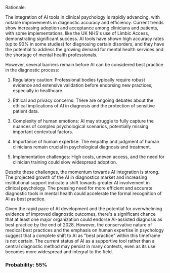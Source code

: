 Rationale:

The integration of AI tools in clinical psychology is rapidly advancing, with notable improvements in diagnostic accuracy and efficiency. Current trends show increasing adoption and acceptance among clinicians and patients, with some implementations, like the UK NHS's use of Limbic Access, demonstrating significant success. AI tools have shown high accuracy rates (up to 90% in some studies) for diagnosing certain disorders, and they have the potential to address the growing demand for mental health services and the shortage of mental health professionals.

However, several barriers remain before AI can be considered best practice in the diagnostic process:

1. Regulatory caution: Professional bodies typically require robust evidence and extensive validation before endorsing new practices, especially in healthcare.

2. Ethical and privacy concerns: There are ongoing debates about the ethical implications of AI in diagnosis and the protection of sensitive patient data.

3. Complexity of human emotions: AI may struggle to fully capture the nuances of complex psychological scenarios, potentially missing important contextual factors.

4. Importance of human expertise: The empathy and judgment of human clinicians remain crucial in psychological diagnosis and treatment.

5. Implementation challenges: High costs, uneven access, and the need for clinician training could slow widespread adoption.

Despite these challenges, the momentum towards AI integration is strong. The projected growth of the AI in diagnostics market and increasing institutional support indicate a shift towards greater AI involvement in clinical psychology. The pressing need for more efficient and accurate diagnostic tools in mental health could accelerate the formal recognition of AI as best practice.

Given the rapid pace of AI development and the potential for overwhelming evidence of improved diagnostic outcomes, there's a significant chance that at least one major organization could endorse AI-assisted diagnosis as best practice by the end of 2028. However, the conservative nature of medical best practices and the emphasis on human expertise in psychology suggest that a complete shift to AI as "best practice" within this timeframe is not certain. The current status of AI as a supportive tool rather than a central diagnostic method may persist in many contexts, even as its use becomes more widespread and integral to the field.

### Probability: 55%